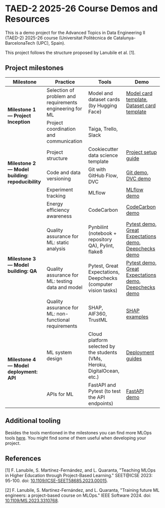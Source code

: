 # TAED-2 2025-26 Course Demos and Resources
This is a demo project for the Advanced Topics in Data Engineering II (TAED-2) 2025-26 course (Universitat Politècnica de Catalunya-BarcelonaTech (UPC), Spain).

This project follows the structure proposed by Lanubile et al. [1].

## Project milestones
<table>
    <thead>
        <tr>
            <th>Milestone</th>
            <th>Practice</th>
            <th>Tools</th>
            <th>Demo</th>
        </tr>
    </thead>
    <tbody>
        <tr>
            <td rowspan="2"><b>Milestone 1 &mdash; Project Inception</b></td>
            <td>Selection of problem and requirements engineering for ML</td>
            <td>Model and dataset cards (by Hugging Face)</td>
            <td><a href="https://huggingface.co/docs/hub/model-card-annotated">Model card template</a>, <a href="https://github.com/huggingface/datasets/blob/main/templates/README_guide.md">Dataset card template</a></td>
        </tr>
        <tr>
            <td>Project coordination and communication</td>
            <td>Taiga, Trello, Slack</td>
            <td></td>
        </tr>
        <tr>
            <td rowspan="3"><b>Milestone 2 &mdash; Model building: repoducibility</b></td>
            <td>Project structure</td>
            <td>Cookiecutter data science template</td>
            <td><a href="docs/project-setup.md">Project setup guide</a></td>
        </tr>
        <tr>
            <td>Code and data versioning</td>
            <td>Git with GitHub Flow, DVC</td>
            <td><a href="docs/git-demo.md">Git demo</a>, <a href="docs/dvc-demo.md">DVC demo</a></td>
        </tr>
        <tr>
            <td>Experiment tracking</td>
            <td>MLflow</td>
            <td><a href="docs/mlflow-demo.md">MLflow demo</a></td>
        </tr>
        <tr>
            <td rowspan="4"><b>Milestone 3 &mdash; Model building: QA</b></td>
            <td>Energy efficiency awareness</td>
            <td>CodeCarbon</td>
            <td><a href="docs/codecarbon-demo.md">CodeCarbon demo</a></td>
        </tr>
        <tr>
            <td>Quality assurance for ML: static analysis</td>
            <td>Pynbilint (notebook + repository QA), Pylint, flake8</td>
            <td>
                <a href="docs/pytest-demo.md">Pytest demo</a>,
                <a href="docs/great-expectations-demo.md">Great Expectations demo</a>,
                <a href="https://docs.deepchecks.com/stable/vision/auto_tutorials/quickstarts/plot_simple_classification_tutorial.html">Deepchecks demo</a>
            </td>
        </tr>
        <tr>
            <td>Quality assurance for ML: testing data and model</td>
            <td>Pytest, Great Expectations, Deepchecks (computer vision tasks)</td>
            <td>
                <a href="docs/pytest-demo.md">Pytest demo</a>,
                <a href="docs/great-expectations-demo.md">Great Expectations demo</a>,
                <a href="https://docs.deepchecks.com/stable/vision/auto_tutorials/quickstarts/plot_simple_classification_tutorial.html">Deepchecks demo</a>
            </td>
        </tr>
        <tr>
            <td>Quality assurance for ML: non-functional requirements</td>
            <td>SHAP, AIF360, TrustML</td>
            <td>
                <a href="https://shap.readthedocs.io/en/latest/text_examples.html">SHAP examples</a>
            </td>
        </tr>
        <tr>
            <td rowspan="2"><b>Milestone 4 &mdash; Model deployment: API</b></td>
            <td>ML system design</td>
            <td>Cloud platform selected by the students (VMs, Heroku, DigitalOcean, etc.)</td>
            <td><a href="docs/deployment/">Deployment guides</a></td>
        </tr>
        <tr>
            <td>APIs for ML</td>
            <td>FastAPI and Pytest (to test the API endpoints)</td>
            <td><a href="docs/fastapi-demo.md">FastAPI demo</a></td>
        </tr>
    </tbody>
</table>

## Additional tooling
Besides the tools mentioned in the milestones you can find more MLOps tools [here](https://agate-tangerine-725.notion.site/MLOps-tools-255624cb2156801e9a98db82fd911da2?pvs=74).
You might find some of them useful when developing your project.

## References
[1] F. Lanubile, S. Martínez-Fernández, and L. Quaranta, "Teaching MLOps in Higher Education through Project-Based Learning." SEET@ICSE 2023: 95-100. doi: [10.1109/ICSE-SEET58685.2023.00015](https://doi.org/10.1109/ICSE-SEET58685.2023.00015).

[2] F. Lanubile, S. Martínez-Fernández, and L. Quaranta, "Training future ML engineers: a project-based course on MLOps." IEEE Software 2024. doi: [10.1109/MS.2023.3310768](https://doi.org/10.1109/MS.2023.3310768).

